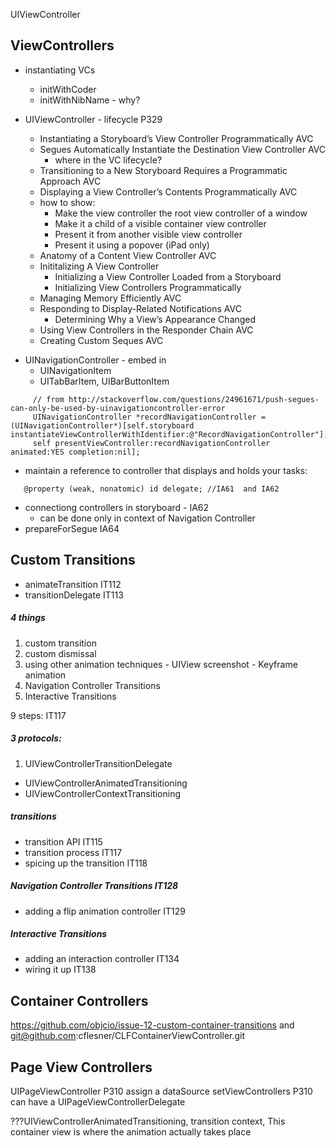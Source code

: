 

UIViewController

## ViewControllers
* instantiating VCs
     - initWithCoder
     - initWithNibName - why?

* UIViewController - lifecycle P329
  - Instantiating a Storyboard’s View Controller Programmatically AVC
  - Segues Automatically Instantiate the Destination View Controller AVC
    - where in the VC lifecycle?
  - Transitioning to a New Storyboard Requires a Programmatic Approach AVC
  - Displaying a View Controller’s Contents Programmatically AVC
  - how to show:
    - Make the view controller the root view controller of a window
    - Make it a child of a visible container view controller
    - Present it from another visible view controller
    - Present it using a popover (iPad only)
  - Anatomy of a Content View Controller AVC
  - Inititalizing A View Controller
    - Initializing a View Controller Loaded from a Storyboard  
    - Initializing View Controllers Programmatically
  - Managing Memory Efficiently AVC
  - Responding to Display-Related Notifications AVC
    - Determining Why a View’s Appearance Changed
  - Using View Controllers in the Responder Chain AVC  
  - Creating Custom Seques AVC
             
- UINavigationController - embed in
  - UINavigationItem
  - UITabBarItem, UIBarButtonItem
     
```
     // from http://stackoverflow.com/questions/24961671/push-segues-can-only-be-used-by-uinavigationcontroller-error
     UINavigationController *recordNavigationController = (UINavigationController*)[self.storyboard instantiateViewControllerWithIdentifier:@"RecordNavigationController"];
     self presentViewController:recordNavigationController animated:YES completion:nil];
```

- maintain a reference to controller that displays and holds your tasks:

```
   @property (weak, nonatomic) id delegate; //IA61  and IA62
```   
   * connectiong controllers in storyboard - IA62
     - can be done only in context of Navigation Controller
   * prepareForSegue IA64  


## Custom Transitions
   - animateTransition IT112
   - transitionDelegate IT113

##### 4 things
  1. custom transition
  2. custom dismissal
  3. using other animation techniques
    - UIView screenshot
    - Keyframe animation
  4. Navigation Controller Transitions
  5. Interactive Transitions

  9 steps: IT117

##### 3 protocols:
  1. UIViewControllerTransitionDelegate
  - UIViewControllerAnimatedTransitioning
  - UIViewControllerContextTransitioning


##### transitions
  - transition API IT115
  - transition process IT117
  - spicing up the transition IT118

##### Navigation Controller Transitions IT128
  - adding a flip animation controller IT129
   
##### Interactive Transitions
   - adding an interaction controller IT134
   - wiring it up IT138 

## Container Controllers
  https://github.com/objcio/issue-12-custom-container-transitions
  and 
  git@github.com:cflesner/CLFContainerViewController.git
  
## Page View Controllers
UIPageViewController P310 
assign a dataSource 
setViewControllers P310
can have a UIPageViewControllerDelegate


???UIViewControllerAnimatedTransitioning,  transition context, This container view is where the animation actually takes place
   
